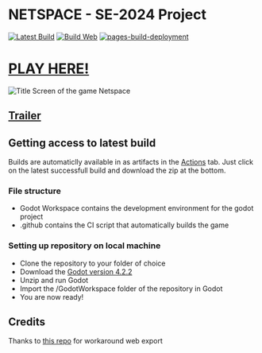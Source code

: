 # NETSPACE - SE-2024 Project
[![Latest Build](https://github.com/BcubeStudios/SE-2024-Code/actions/workflows/main.yml/badge.svg?branch=main)](https://github.com/BcubeStudios/SE-2024-Code/actions/workflows/main.yml) [![Build Web](https://github.com/BcubeStudios/SE-2024-Code/actions/workflows/publish.yml/badge.svg)](https://github.com/BcubeStudios/SE-2024-Code/actions/workflows/publish.yml) [![pages-build-deployment](https://github.com/BcubeStudios/SE-2024-Code/actions/workflows/pages/pages-build-deployment/badge.svg)](https://github.com/BcubeStudios/SE-2024-Code/actions/workflows/pages/pages-build-deployment)

# [PLAY HERE!](https://bcubestudios.github.io/Netspace-Game/)

![Title Screen of the game Netspace](https://cdn.discordapp.com/attachments/1209909887644082251/1245112474848464916/main.jpg?ex=665790db&is=66563f5b&hm=babe9ba5c3294d711eb9e0d20b6aa09facdea07205f3adc9def6b754b85750fe&)

## [Trailer](https://www.youtube.com/watch?v=JoZ_3TgLo5k)

## Getting access to latest build
Builds are automaticlly available in as artifacts in the [Actions](https://github.com/BcubeStudios/SE-2024-Code/actions) tab. Just click on the latest successfull build and download the zip at the bottom.

### File structure
- Godot Workspace contains the development environment for the godot project
- .github contains the CI script that automatically builds the game

### Setting up repository on local machine
- Clone the repository to your folder of choice
- Download the [Godot version 4.2.2](https://github.com/godotengine/godot/releases/download/4.2.2-stable/Godot_v4.2.2-stable_win64.exe.zip)
- Unzip and run Godot
- Import the /GodotWorkspace folder of the repository in Godot
- You are now ready!

## Credits

 Thanks to [this repo](https://github.com/gzuidhof/coi-serviceworker) for workaround web export
